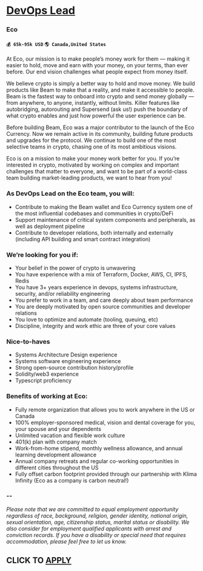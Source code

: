 # [DevOps Lead](https://www.remotewlb.com/apply/devops-lead-43541)  
### Eco  
#### `💰 65k-95k USD` `🌎 Canada,United States`  

At Eco, our mission is to make people’s money work for them — making it easier to hold, move and earn with your money, on your terms, than ever before. Our end vision challenges what people expect from money itself.

We believe crypto is simply a better way to hold and move money. We build products like Beam to make that a reality, and make it accessible to people. Beam is the fastest way to onboard into crypto and send money globally — from anywhere, to anyone, instantly, without limits. Killer features like autobridging, autorouting and Supersend (ask us!) push the boundary of what crypto enables and just how powerful the user experience can be.

Before building Beam, Eco was a major contributor to the launch of the Eco Currency. Now we remain active in its community, building future products and upgrades for the protocol. We continue to build one of the most selective teams in crypto, chasing one of its most ambitious visions.

Eco is on a mission to make your money work better for you. If you’re interested in crypto, motivated by working on complex and important challenges that matter to everyone, and want to be part of a world-class team building market-leading products, we want to hear from you!

### As DevOps Lead on the Eco team, you will:

  * Contribute to making the Beam wallet and Eco Currency system one of the most influential codebases and communities in crypto/DeFi
  * Support maintenance of critical system components and peripherals, as well as deployment pipeline
  * Contribute to developer relations, both internally and externally (including API building and smart contract integration)

### We’re looking for you if:

  * Your belief in the power of crypto is unwavering
  * You have experience with a mix of Terraform, Docker, AWS, CI, IPFS, Redis
  * You have 3+ years experience in devops, systems infrastructure, security, and/or reliability engineering
  * You prefer to work in a team, and care deeply about team performance
  * You are deeply motivated by open source communities and developer relations
  * You love to optimize and automate (tooling, queuing, etc)
  * Discipline, integrity and work ethic are three of your core values

### Nice-to-haves

  * Systems Architecture Design experience
  * Systems software engineering experience
  * Strong open-source contribution history/profile
  * Solidity/web3 experience
  * Typescript proficiency

### Benefits of working at Eco:

  * Fully remote organization that allows you to work anywhere in the US or Canada
  * 100% employer-sponsored medical, vision and dental coverage for you, your spouse and your dependents
  * Unlimited vacation and flexible work culture
  * 401(k) plan with company match
  * Work-from-home stipend, monthly wellness allowance, and annual learning development allowance
  * Annual company retreats and regular co-working opportunities in different cities throughout the US
  * Fully offset carbon footprint provided through our partnership with Klima Infinity (Eco as a company is carbon neutral!)

### \--

_Please note that we are committed to equal employment opportunity regardless of race, background, religion, gender identity, national origin, sexual orientation, age, citizenship status, marital status or disability. We also consider for employment qualified applicants with arrest and conviction records. If you have a disability or special need that requires accommodation, please feel free to let us know._

  
## CLICK TO [APPLY](https://www.remotewlb.com/apply/devops-lead-43541)

